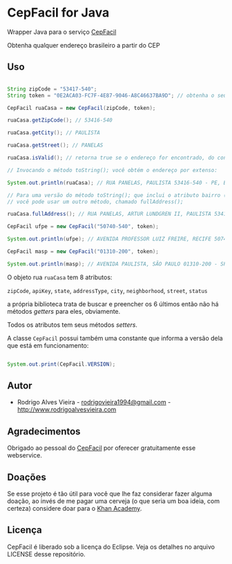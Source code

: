 # CepFacil for Java

Wrapper Java para o serviço [CepFacil]

Obtenha qualquer endereço brasileiro a partir do CEP

## Uso

```java

String zipCode = "53417-540";
String token = "0E2ACA03-FC7F-4E87-9046-A8C46637BA9D"; // obtenha o seu em www.cepfacil.com.br

CepFacil ruaCasa = new CepFacil(zipCode, token);

ruaCasa.getZipCode(); // 53416-540

ruaCasa.getCity(); // PAULISTA

ruaCasa.getStreet(); // PANELAS

ruaCasa.isValid(); // retorna true se o endereço for encontrado, do contrário retorna false.

// Invocando o método toString(); você obtém o endereço por extenso:

System.out.println(ruaCasa); // RUA PANELAS, PAULISTA 53416-540 - PE, Brasil

// Para uma versão do método toString(); que inclui o atributo bairro (neighborhood)
// você pode usar um outro método, chamado fullAddress();

ruaCasa.fullAddress(); // RUA PANELAS, ARTUR LUNDGREN II, PAULISTA 53416-540 - PE, Brasil

CepFacil ufpe = new CepFacil("50740-540", token);

System.out.println(ufpe); // AVENIDA PROFESSOR LUIZ FREIRE, RECIFE 50740-540 - PE, Brasil

CepFacil masp = new CepFacil("01310-200", token);

System.out.println(masp); // AVENIDA PAULISTA, SÃO PAULO 01310-200 - SP, Brasil

```

O objeto rua `ruaCasa` tem 8 atributos:

`zipCode`, `apiKey`, `state`, `addressType`, `city`, `neighborhood`, `street`, `status`

a própria biblioteca trata de buscar e preencher os 6 últimos então não há métodos _getters_ para eles, obviamente.

Todos os atributos tem seus métodos _setters_.

A classe `CepFacil` possui também uma constante que informa a versão dela que está em funcionamento:

```java

System.out.print(CepFacil.VERSION);

```

## Autor

* Rodrigo Alves Vieira - rodrigovieira1994@gmail.com - http://www.rodrigoalvesvieira.com

## Agradecimentos

Obrigado ao pessoal do [CepFacil] por oferecer gratuitamente esse webservice.

## Doações

Se esse projeto é tão útil para você que lhe faz considerar fazer alguma doação, ao invés de me pagar uma cerveja (o que seria um boa ideia, com certeza) considere doar para o [Khan Academy](https://www.khanacademy.org/).

## Licença

CepFacil é liberado sob a licença do Eclipse.
Veja os detalhes no arquivo LICENSE desse repositório.

[CepFacil]: http://www.cepfacil.com.br
